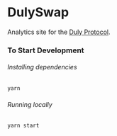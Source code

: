 # DulySwap

Analytics site for the [Duly Protocol](https://duly.com).

### To Start Development

###### Installing dependencies
```bash
yarn
```

###### Running locally
```bash
yarn start
```
